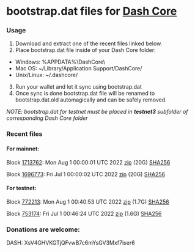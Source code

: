 # bootstrap.dat files for [Dash Core](https://github.com/dashpay/dash)

### Usage

1. Download and extract one of the recent files linked below.
2. Place bootstrap.dat file inside of your Dash Core folder:
 - Windows: %APPDATA%\DashCore\
 - Mac OS: ~/Library/Application Support/DashCore/
 - Unix/Linux: ~/.dashcore/
3. Run your wallet and let it sync using bootstrap.dat
4. Once sync is done bootstrap.dat file will be renamed to bootstrap.dat.old automagically and can be safely removed.

_NOTE: bootstrap.dat for testnet must be placed in **testnet3** subfolder of corresponding Dash Core folder_

### Recent files

#### For mainnet:

Block [1713762](https://insight.dash.org/insight/block/000000000000002338cd591f4bf1dcfb8a8c6ee0ce6b87f45197c712d97d850c): Mon Aug  1 00:00:01 UTC 2022 [zip](https://dash-bootstrap-2.ams3.digitaloceanspaces.com/mainnet/2022-08-01/bootstrap.dat.zip) (20G) [SHA256](https://dash-bootstrap-2.ams3.digitaloceanspaces.com/mainnet/2022-08-01/sha256.txt)

Block [1696773](https://insight.dash.org/insight/block/000000000000002c9dfc023f020c985c372fba40f319ca57842f69f267840ad4): Fri Jul  1 00:00:02 UTC 2022 [zip](https://dash-bootstrap-2.ams3.digitaloceanspaces.com/mainnet/2022-07-01/bootstrap.dat.zip) (20G) [SHA256](https://dash-bootstrap-2.ams3.digitaloceanspaces.com/mainnet/2022-07-01/sha256.txt)


#### For testnet:

Block [772213](https://testnet-insight.dashevo.org/insight/block/0000018c7630d01813fc248c27a727443098416d3f5ea73bb6a4cac32bdf45b4): Mon Aug  1 00:40:53 UTC 2022 [zip](https://dash-bootstrap-2.ams3.digitaloceanspaces.com/testnet/2022-08-01/bootstrap.dat.zip) (1.7G) [SHA256](https://dash-bootstrap-2.ams3.digitaloceanspaces.com/testnet/2022-08-01/sha256.txt)

Block [753174](https://testnet-insight.dashevo.org/insight/block/0000006dddf1d2068b00989acf3c64f0fb04eed404ed739aa06e9ba069685a6a): Fri Jul  1 00:46:24 UTC 2022 [zip](https://dash-bootstrap-2.ams3.digitaloceanspaces.com/testnet/2022-07-01/bootstrap.dat.zip) (1.6G) [SHA256](https://dash-bootstrap-2.ams3.digitaloceanspaces.com/testnet/2022-07-01/sha256.txt)


### Donations are welcome:

DASH: XsV4GHVKGTjQFvwB7c6mYsGV3Mxf7iser6
